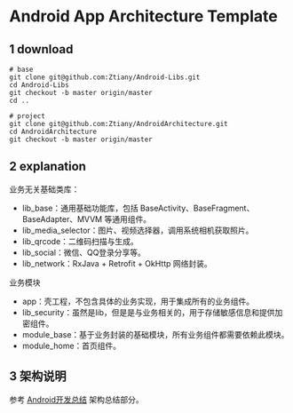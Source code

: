 # Android App Architecture Template

## 1 download

```shell
# base
git clone git@github.com:Ztiany/Android-Libs.git
cd Android-Libs
git checkout -b master origin/master
cd ..

# project
git clone git@github.com:Ztiany/AndroidArchitecture.git
cd AndroidArchitecture
git checkout -b master origin/master
```

## 2 explanation

业务无关基础类库：

- lib_base：通用基础功能库，包括 BaseActivity、BaseFragment、BaseAdapter、MVVM 等通用组件。
- lib_media_selector：图片、视频选择器，调用系统相机获取照片。
- lib_qrcode：二维码扫描与生成。
- lib_social：微信、QQ登录分享等。
- lib_network：RxJava + Retrofit + OkHttp 网络封装。

业务模块

- app：壳工程，不包含具体的业务实现，用于集成所有的业务组件。
- lib_security：虽然是lib，但是是与业务相关的，用于存储敏感信息和提供加密组件。
- module_base：基于业务封装的基础模块，所有业务组件都需要依赖此模块。
- module_home：首页组件。

## 3 架构说明

参考 [Android开发总结](https://github.com/Ztiany/Programming-Notes/blob/master/Android/README.md) 架构总结部分。
